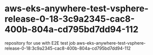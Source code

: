 # aws-eks-anywhere-test-vsphere-release-0-18-3c9a2345-cac8-400b-804a-cd795bd7dd94-112
repository for use with E2E test job aws-eks-anywhere-test-vsphere-release-0-18:3c9a2345-cac8-400b-804a-cd795bd7dd94-112
